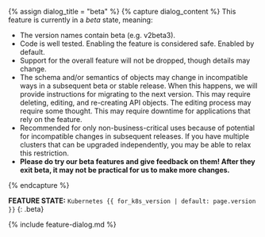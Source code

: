 {% assign dialog_title = "beta" %}
{% capture dialog_content %}
This feature is currently in a *beta* state, meaning:

* The version names contain beta (e.g. v2beta3).
* Code is well tested. Enabling the feature is considered safe. Enabled by default.
* Support for the overall feature will not be dropped, though details may change.
* The schema and/or semantics of objects may change in incompatible ways in a subsequent beta or stable release. When this happens, we will provide instructions for migrating to the next version. This may require deleting, editing, and re-creating API objects. The editing process may require some thought. This may require downtime for applications that rely on the feature.
* Recommended for only non-business-critical uses because of potential for incompatible changes in subsequent releases. If you have multiple clusters that can be upgraded independently, you may be able to relax this restriction.
* **Please do try our beta features and give feedback on them! After they exit beta, it may not be practical for us to make more changes.**

{% endcapture %}

**FEATURE STATE:** `Kubernetes {{ for_k8s_version | default: page.version }}` 
{: .beta} 

{% include feature-dialog.md %}
